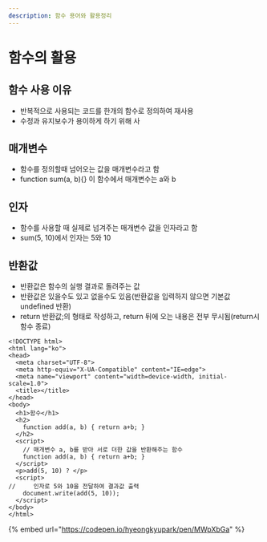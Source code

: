 ```yaml
---
description: 함수 용어와 활용정리
---
```


# 함수의 활용

## 함수 사용 이유

* 반복적으로 사용되는 코드를 한개의 함수로 정의하여 재사용
* 수정과 유지보수가 용이하게 하기 위해 사



## 매개변수

* 함수를 정의할때 넘어오는 값을 매개변수라고 함
* function sum\(a, b\){} 이 함수에서 매개변수는 a와 b



## 인자

* 함수를 사용할 때 실제로 넘겨주는 매개변수 값을 인자라고 함
* sum\(5, 10\)에서 인자는 5와 10



## 반환값

* 반환값은 함수의 실행 결과로 돌려주는 값
* 반환값은 있을수도 있고 없을수도 있음\(반환값을 입력하지 않으면 기본값 undefined 반환\)
* return 반환값;의 형태로 작성하고, return 뒤에 오는 내용은 전부 무시됨\(return시 함수 종료\)

```markup
<!DOCTYPE html>
<html lang="ko">
<head>
  <meta charset="UTF-8">
  <meta http-equiv="X-UA-Compatible" content="IE=edge">
  <meta name="viewport" content="width=device-width, initial-scale=1.0">
  <title></title>
</head>
<body>
  <h1>함수</h1>
  <h2>
    function add(a, b) { return a+b; }
  </h2>
  <script>
    // 매개변수 a, b를 받아 서로 더한 값을 반환해주는 함수
    function add(a, b) { return a+b; }
  </script>
  <p>add(5, 10) ? </p>
  <script>
//     인자로 5와 10을 전달하여 결과값 출력
    document.write(add(5, 10));
  </script>
</body>
</html>
```

{% embed url="https://codepen.io/hyeongkyupark/pen/MWpXbGa" %}




